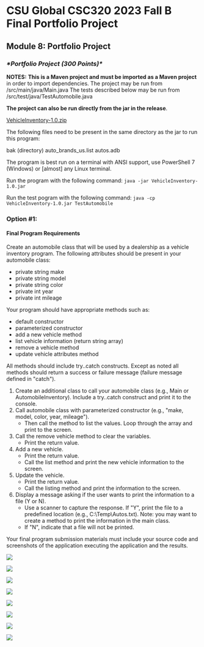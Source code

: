 # CSU Global CSC320 2023 Fall B Final Portfolio Project

## Module 8: Portfolio Project

###  ***\*Portfolio Project (300 Points)\****

**NOTES:** 
**This is a Maven project and must be imported as a Maven project** in order to import dependencies.
The project may be run from /src/main/java/Main.java
The tests described below may be run from /src/test/java/TestAutomobile.java

**The project can also be run directly from the jar in the release**.

[VehicleInventory-1.0.zip](https://github.com/speters33w/VehicleInventory/releases/download/v1.0.0/VehicleInventory-1.0.zip)

The following files need to be present in the same directory as the jar to run this program:

bak (directory)
auto_brands_us.list
autos.adb

The program is best run on a terminal with ANSI support, use PowerShell 7 (Windows) or [almost] any Linux terminal.

Run the program with the following command:
`java -jar VehicleInventory-1.0.jar`

Run the test pogram with the following command:
`java -cp VehicleInventory-1.0.jar TestAutomobile`

### Option #1: 

#### Final Program Requirements

Create an automobile class that will be used by a dealership as a  vehicle inventory program. The following attributes should be present in your automobile class:

- private string make
- private string model
- private string color
- private int year
- private int mileage

Your program should have appropriate methods such as:

- default constructor
- parameterized constructor
- add a new vehicle  method
- list vehicle information (return string array)
- remove a vehicle method
- update vehicle attributes method

All methods should include try..catch constructs. Except as noted all methods should return a success or failure message (failure message  defined in "catch").

1. Create an additional class to call your automobile class (e.g., Main or AutomobileInventory). Include a try..catch construct and print it to the console.
2. Call automobile class with parameterized constructor (e.g., "make, model, color, year, mileage").
   - Then call the method to list the values. Loop through the array and print to the screen.
3. Call the remove vehicle method to clear the variables.
   - Print the return value.
4. Add a new vehicle.
   - Print the return value.
   - Call the list method and print the new vehicle information to the screen.
5. Update the vehicle.
   - Print the return value.
   - Call the listing method and print the information to the screen.
6. Display a message asking if the user wants to print the information to a file (Y or N).
   - Use a scanner to capture the response. If "Y", print the file to a  predefined location (e.g., C:\Temp\Autos.txt). Note: you may want to  create a method to print the information in the main class.
   - If "N", indicate that a file will not be printed.

Your final program submission materials must include your source code and screenshots of the application executing the application and the  results.

![](img/PowerShell.PNG)

![](img/PowerShell3.PNG)

![](img/EndeavourOS_Import.png)

![](img/EndeavourOS_addAutomobilepng.png)

![](img/EndeavourOS_Save.png)



![](/img/program.svg)

![](/img/utilities.svg)

![](img/final_test.png)